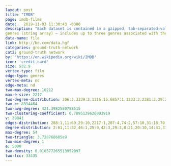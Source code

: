 ```yaml
---
layout: post
title: "IMDB"
page: imdb-films
date:   2019-11-03 11:30:43 -0300
description: "Each dataset is contained in a gzipped, tab-separated-values (TSV) formatted file in the UTF-8 character set. The first line in each file contains headers that describe what is in each column. A ‘\N’ is used to denote that a particular field is missing or null for that title/name. title.basics.tsv.gz"
genres (string array) – includes up to three genres associated with the title "
data-name: file
link: http://bo.com/data.hgf
categories: ground-truth-network
cat2: ground-truth network
by: 'https://en.wikipedia.org/wiki/IMDB'
icon: 'credit-card'
size: 532.9
vertex-type: film
edge-type: genres
vertex-meta: nd
edge-meta: nd
two-max-degree: 10212
max-e-size: 2217
two-degree-distribution: 306:3,3339:2,1316:15,6857:1,1333:2,2381:2,29:21,3485:12,1671:6,1131:1,2564:1,2553:1
two-e: 8394464
two-avg-degree: 421.3982580758515
two-clustering-coefficient: 0.7095139620803919
v: 39841
edges-distribution: 288:1,11:69,29:10,2217:1,207:4,74:2,57:10,31:18,70:3,33:13,165:1,114:1,133:1,49:8,84:2,117:1,93:3
degree-distribution: 2:61,11:82,46:1,25:9,42:3,29:3,8:21,20:10,14:41,31:3,33:2,18:16,26:4,35:1,17:14,49:1,44:1,4:39,37:4,13:43,30:2
max-degree: 54
two-triangle: 3.728768685e9
two-min-degree: 1
e: 5000
two-density: 0.010577265513952097
two-lcc: 33435
---
```

